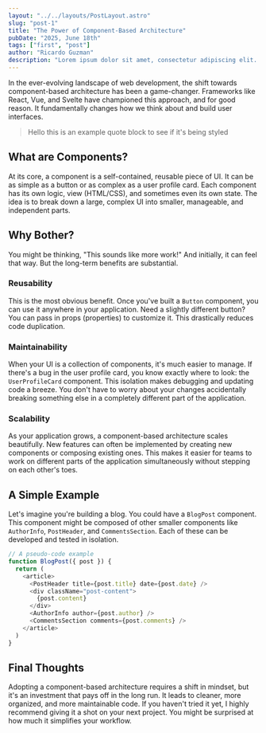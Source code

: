 ```yaml
---
layout: "../../layouts/PostLayout.astro"
slug: "post-1"
title: "The Power of Component-Based Architecture"
pubDate: "2025, June 18th"
tags: ["first", "post"]
author: "Ricardo Guzman"
description: "Lorem ipsum dolor sit amet, consectetur adipiscing elit. Sed rhoncus, augue id dapibus hendrerit, lectus nulla vehicula arcu, et fringilla massa justo a diam. Quisque mi metus, ultrices non ex eu, facilisis tristique neque. Praesent luctus efficitur magna in lacinia."
---
```


In the ever-evolving landscape of web development, the shift towards component-based architecture has been a game-changer. Frameworks like React, Vue, and Svelte have championed this approach, and for good reason. It fundamentally changes how we think about and build user interfaces.

> Hello this is an example quote block to see if it's being styled

## What are Components?

At its core, a component is a self-contained, reusable piece of UI. It can be as simple as a button or as complex as a user profile card. Each component has its own logic, view (HTML/CSS), and sometimes even its own state. The idea is to break down a large, complex UI into smaller, manageable, and independent parts.

## Why Bother?

You might be thinking, "This sounds like more work!" And initially, it can feel that way. But the long-term benefits are substantial.

### Reusability
This is the most obvious benefit. Once you've built a `Button` component, you can use it anywhere in your application. Need a slightly different button? You can pass in props (properties) to customize it. This drastically reduces code duplication.

### Maintainability
When your UI is a collection of components, it's much easier to manage. If there's a bug in the user profile card, you know exactly where to look: the `UserProfileCard` component. This isolation makes debugging and updating code a breeze. You don't have to worry about your changes accidentally breaking something else in a completely different part of the application.

### Scalability
As your application grows, a component-based architecture scales beautifully. New features can often be implemented by creating new components or composing existing ones. This makes it easier for teams to work on different parts of the application simultaneously without stepping on each other's toes.

## A Simple Example

Let's imagine you're building a blog. You could have a `BlogPost` component. This component might be composed of other smaller components like `AuthorInfo`, `PostHeader`, and `CommentsSection`. Each of these can be developed and tested in isolation.

```javascript
// A pseudo-code example
function BlogPost({ post }) {
  return (
    <article>
      <PostHeader title={post.title} date={post.date} />
      <div className="post-content">
        {post.content}
      </div>
      <AuthorInfo author={post.author} />
      <CommentsSection comments={post.comments} />
    </article>
  )
}
```

## Final Thoughts

Adopting a component-based architecture requires a shift in mindset, but it's an investment that pays off in the long run. It leads to cleaner, more organized, and more maintainable code. If you haven't tried it yet, I highly recommend giving it a shot on your next project. You might be surprised at how much it simplifies your workflow.
